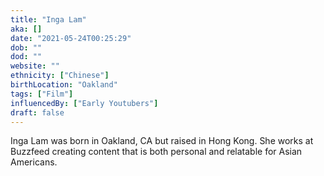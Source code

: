 ```yaml
---
title: "Inga Lam"
aka: []
date: "2021-05-24T00:25:29"
dob: ""
dod: ""
website: ""
ethnicity: ["Chinese"]
birthLocation: "Oakland"
tags: ["Film"]
influencedBy: ["Early Youtubers"]
draft: false
---
```


Inga Lam was born in Oakland, CA but raised in Hong Kong. She works at Buzzfeed creating content that is both personal and relatable for Asian Americans.
